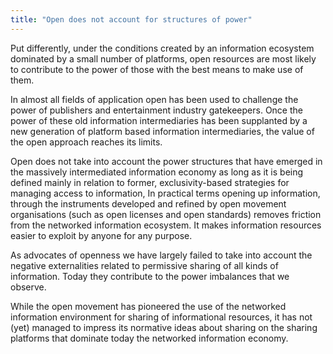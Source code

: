 ```yaml
---
title: "Open does not account for structures of power"
---
```

Put differently, under the conditions created by an information ecosystem dominated by a small number of platforms, open resources are most likely to contribute to the power of those with the best means to make use of them.  

In almost all fields of application open has been used to challenge the power of publishers and entertainment industry gatekeepers. Once the power of these old information intermediaries has been supplanted by a new generation of platform based information intermediaries, the value of the open approach reaches its limits.  

Open does not take into account the power structures that have emerged in the massively intermediated information economy as long as it is being defined mainly in relation to former, exclusivity-based strategies for managing access to information, In practical terms opening up information, through the instruments developed and refined by open movement organisations (such as open licenses and open standards) removes friction from the networked information ecosystem. It makes information resources easier to exploit by anyone for any purpose.  

As advocates of openness we have largely failed to take into account the negative externalities related to permissive sharing of all kinds of information. Today they contribute to the power imbalances that we observe.  

While the open movement has pioneered the use of the networked information environment for sharing of informational resources, it has not (yet) managed to impress its normative ideas about sharing on the sharing platforms that dominate today the networked information economy.
